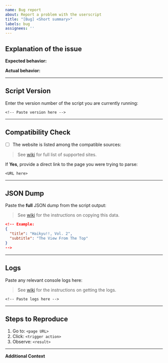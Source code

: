 ```yaml
---
name: Bug report
about: Report a problem with the userscript
title: "[Bug] <Short summary>"
labels: bug
assignees: ''
---
```


## Explanation of the issue

**Expected behavior:**
<!-- Describe what you expected to happen -->

**Actual behavior:**
<!-- Describe what actually happened -->

---

## Script Version

Enter the version number of the script you are currently running:

```text
<!-- Paste version here -->
```

---

## Compatibility Check

- [ ] The website is listed among the compatible sources:
>See [wiki](https://github.com/kyle-mckay/metaquill/wiki/Supported-Sites) for full list of supported sites.

If **Yes**, provide a direct link to the page you were trying to parse:
```
<URL here>
```

---

## JSON Dump

Paste the **full** JSON dump from the script output:
>See [wiki](https://github.com/kyle-mckay/metaquill/wiki/Usage#use-the-copy-json-button) for the instructions on copying this data.

```json
<!-- Example:
{
  "title": "Haikyu!!, Vol. 2",
  "subtitle": "The View From The Top"
}
-->
```

---

## Logs

Paste any relevant console logs here:
>See [wiki](https://github.com/kyle-mckay/metaquill/wiki/Usage#gather-debug-information) for the instructions on getting the logs.

```text
<!-- Paste logs here -->
```

---

## Steps to Reproduce

1. Go to: `<page URL>`
2. Click: `<trigger action>`
3. Observe: `<result>`

---

**Additional Context**

<!-- Add any other context or screenshots that may help in debugging -->

